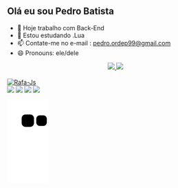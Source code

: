 ## Olá eu sou Pedro Batista

- 🔭 Hoje trabalho com Back-End
- 🌱 Estou estudando .Lua
- 📫 Contate-me no e-mail : pedro.ordep99@gmail.com
- 😄 Pronouns: ele/dele

<div align="center">
  <a href="https://github.com/PedroABatista">
  <img height="180em" src="https://github-readme-stats.vercel.app/api?username=PedroABatista&show_icons=true&theme=tokyonight&include_all_commits=true&count_private=true"/>
  <img height="180em" src="https://github-readme-stats.vercel.app/api/top-langs/?username=PedroABatista&layout=compact&langs_count=7&theme=tokyonight"/>
</div>

<div style="display: inline_block"><br>
  <img align="center" alt="Rafa-Js" height="30" width="40" src="https://cdn.jsdelivr.net/gh/devicons/devicon/icons/lua/lua-plain-wordmark.svg">
</div>

<div>
  <a href="https://www.instagram.com/xdbatista/" target="_blank"><img src="https://img.shields.io/badge/-Instagram-%23E4405F?style=for-the-badge&logo=instagram&logoColor=white" target="_blank"></a>
 <a href="https://discord.gg/fgSa7BCXz2" target="_blank"><img src="https://img.shields.io/badge/Discord-7289DA?style=for-the-badge&logo=discord&logoColor=white" target="_blank"></a> 
  <a href = "mailto:pedro.ordep99@gmail.com"><img src="https://img.shields.io/badge/-Gmail-%23333?style=for-the-badge&logo=gmail&logoColor=white" target="_blank"></a>
  <a href="https://www.linkedin.com/in/pedro-batista-452ba71b2/" target="_blank"><img src="https://img.shields.io/badge/-LinkedIn-%230077B5?style=for-the-badge&logo=linkedin&logoColor=white" target="_blank"></a> 
  
  ![Snake animation](https://github.com/rafaballerini/rafaballerini/blob/output/github-contribution-grid-snake.svg)
  
</div>

